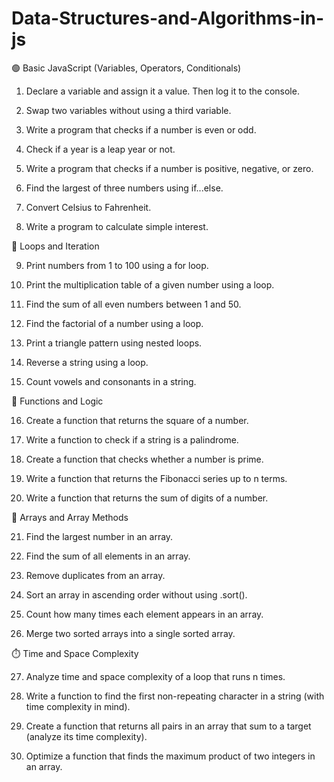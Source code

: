 # Data-Structures-and-Algorithms-in-js

🟢 Basic JavaScript (Variables, Operators, Conditionals)								
                                
1. Declare a variable and assign it a value. Then log it to the console.								
                                
2. Swap two variables without using a third variable.								
                                
3. Write a program that checks if a number is even or odd.								
                                
4. Check if a year is a leap year or not.								
                                
5. Write a program that checks if a number is positive, negative, or zero.								
                                
6. Find the largest of three numbers using if...else.								
                                
7. Convert Celsius to Fahrenheit.								
                                
8. Write a program to calculate simple interest.								
                                
                                
                                
🔁 Loops and Iteration								
                                
9. Print numbers from 1 to 100 using a for loop.								
                                
10. Print the multiplication table of a given number using a loop.								
                                
11. Find the sum of all even numbers between 1 and 50.								
                                
12. Find the factorial of a number using a loop.								
                                
13. Print a triangle pattern using nested loops.								
                                
14. Reverse a string using a loop.								
                                
15. Count vowels and consonants in a string.								
                                
                                
                                
🧩 Functions and Logic								
                                
16. Create a function that returns the square of a number.								
                                
17. Write a function to check if a string is a palindrome.								
                                
18. Create a function that checks whether a number is prime.								
                                
19. Write a function that returns the Fibonacci series up to n terms.								
                                
20. Write a function that returns the sum of digits of a number.								
                                
                                
                                
🧮 Arrays and Array Methods								
                                
21. Find the largest number in an array.								
                                
22. Find the sum of all elements in an 
array.								
                                
23. Remove duplicates from an array.								
                                
24. Sort an array in ascending order without using .sort().								
                                
25. Count how many times each element appears in an array.								
                                
26. Merge two sorted arrays into a single sorted array.								
                                
                                
                                
⏱️ Time and Space Complexity								
                                
27. Analyze time and space complexity of a loop that runs n times.								
                                
28. Write a function to find the first non-repeating character in a string (with time complexity in mind).								
                                
29. Create a function that returns all pairs in an array that sum to a target (analyze its time complexity).								
                                
30. Optimize a function that finds the maximum product of two integers in an array.								
